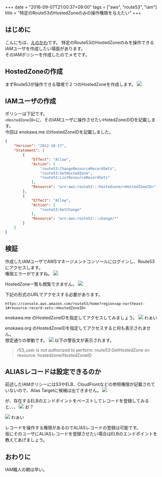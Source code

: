 +++
date = "2016-09-07T21:00:37+09:00"
tags = ["aws", "route53", "iam"]
title = "特定のRoute53のHostedZoneのみの操作権限を与えたい"
+++

## はじめに
こんにちは、[えのかわ](https://twitter.com/enkw_)です。  
特定のRoute53のHostedZoneのみを操作できるIAMユーザを作成したい場面があります。  
そのIAMポリシーを作成したのでメモです。

## HostedZoneの作成
まずRoute53が操作できる環境で２つのHostedZoneを作成します。
<img src="/images/hostedzone.png">

## IAMユーザの作成
ポリシーは下記です。  
`<HostedZoneID>`に、そのIAMユーザに操作させたいHotedZoneのIDを記載します。  
今回は enokawa.me のHostedZoneIDを記載しました。
```json
{
    "Version": "2012-10-17",
    "Statement": [
        {
            "Effect": "Allow",
            "Action": [
                "route53:ChangeResourceRecordSets",
                "route53:GetHostedZone",
                "route53:ListResourceRecordSets"
            ],
            "Resource": "arn:aws:route53:::hostedzone/<HostedZoneID>"
        },
        {
            "Effect": "Allow",
            "Action": [
                "route53:GetChange"
            ],
            "Resource": "arn:aws:route53:::change/*"
        }
    ]
}
```

## 検証
作成したIAMユーザでAWSマネージメントコンソールにログインし、Route53にアクセスします。  
権限エラーがでますね。
<img src="/images/route53-error1.png">

HostedZone一覧も閲覧できません。
<img src="/images/route53-error2.png">

下記の形式のURLでアクセスする必要があります。
```
https://console.aws.amazon.com/route53/home?region=ap-northeast-1#resource-record-sets:<HostedZoneID>
```

enokawa.me のHostedZoneIDを指定してアクセスしてみましょう。
<img src="/images/recordlist1.png">
わぁい

enokawa.org のHostedZoneIDを指定してアクセスすると何も表示されません。  
想定通りの挙動です。
<img src="/images/recordlist2.png">
以下の警告文が表示されます。

> r53_user is not authorized to perform: route53:GetHostedZone on resource: hostedzone/HostedZoneID

## ALIASレコードは設定できるのか
前述したIAMポリシーにはS3やELB、CloudFrontなどの参照権限が記載されていないので、Alias Targetに候補は出てきません。
<img src="/images/alias_target.png">

が、存在するELBのエンドポイントをペーストしてレコードを登録してみると、、、
<img src="/images/alias_record.png">
お？

<img src="/images/recordlist3.png">
わぁい

レコードを操作する権限があるのでALIASレコードの登録は可能です。  
仮にそのユーザにALIASレコードを登録させたい場合はELBのエンドポイントを教えてあげましょう。

## おわりに
IAM職人の朝は早い。
